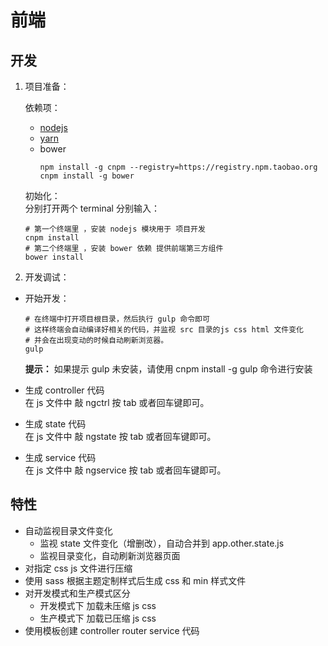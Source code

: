 # 前端

## 开发

1. 项目准备：

    依赖项：
    * [nodejs](https://nodejs.org/)
    * [yarn](https://yarnpkg.com/en/docs/install#windows-tab)
    * bower
        ```
        npm install -g cnpm --registry=https://registry.npm.taobao.org
        cnpm install -g bower
        ```
    
    初始化：  
    分别打开两个 terminal 分别输入：  
     ```
     # 第一个终端里 ，安装 nodejs 模块用于 项目开发
     cnpm install
     # 第二个终端里 ，安装 bower 依赖 提供前端第三方组件
     bower install
     ```

2. 开发调试：
* 开始开发：
    ```
    # 在终端中打开项目根目录，然后执行 gulp 命令即可
    # 这样终端会自动编译好相关的代码，并监视 src 目录的js css html 文件变化
    # 并会在出现变动的时候自动刷新浏览器。
    gulp
    ```
    **提示：** 如果提示 gulp 未安装，请使用 cnpm install -g gulp 命令进行安装
    
* 生成 controller 代码  
在 js 文件中 敲 ngctrl 按 tab 或者回车键即可。
* 生成 state 代码  
  在 js 文件中 敲 ngstate 按 tab 或者回车键即可。
* 生成 service 代码  
  在 js 文件中 敲 ngservice 按 tab 或者回车键即可。

## 特性
* 自动监视目录文件变化
    - 监视 state 文件变化（增删改），自动合并到 app.other.state.js
    - 监视目录变化，自动刷新浏览器页面
* 对指定 css js 文件进行压缩
* 使用 sass 根据主题定制样式后生成 css 和 min 样式文件
* 对开发模式和生产模式区分
    - 开发模式下 加载未压缩 js css
    - 生产模式下 加载已压缩 js css
* 使用模板创建 controller router service 代码
